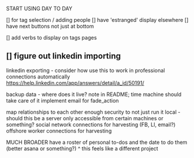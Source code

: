 START USING DAY TO DAY

[] for tag selection / adding people
  [] have 'estranged' display elsewhere
  [] have next buttons not just at bottom

[] add verbs to display on tags pages

[] figure out linkedin importing
---

linkedin exporting - consider how use this to work in professional connections automatically
  https://help.linkedin.com/app/answers/detail/a_id/50191/

backup data - where does it live? note in README; time machine should take care of it
implement email for fade_action

map relationships to each other
enough security to not just run it local - should this be a server only accessible from certain machines or something?
social network connections for harvesting (FB, LI, email?)
offshore worker connections for harvesting

MUCH BROADER
have a roster of personal to-dos and the date to do them (better asana or something?)
  ^ this feels like a different project